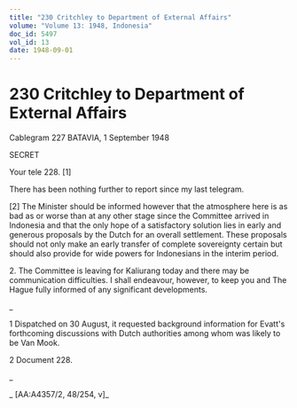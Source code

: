 ```yaml
---
title: "230 Critchley to Department of External Affairs"
volume: "Volume 13: 1948, Indonesia"
doc_id: 5497
vol_id: 13
date: 1948-09-01
---
```


# 230 Critchley to Department of External Affairs

Cablegram 227 BATAVIA, 1 September 1948

SECRET

Your tele 228. [1]

There has been nothing further to report since my last telegram.

[2] The Minister should be informed however that the atmosphere here is as bad as or worse than at any other stage since the Committee arrived in Indonesia and that the only hope of a satisfactory solution lies in early and generous proposals by the Dutch for an overall settlement. These proposals should not only make an early transfer of complete sovereignty certain but should also provide for wide powers for Indonesians in the interim period.

2\. The Committee is leaving for Kaliurang today and there may be communication difficulties. I shall endeavour, however, to keep you and The Hague fully informed of any significant developments.

_

1 Dispatched on 30 August, it requested background information for Evatt's forthcoming discussions with Dutch authorities among whom was likely to be Van Mook.

2 Document 228.

_

_ [AA:A4357/2, 48/254, v]_
